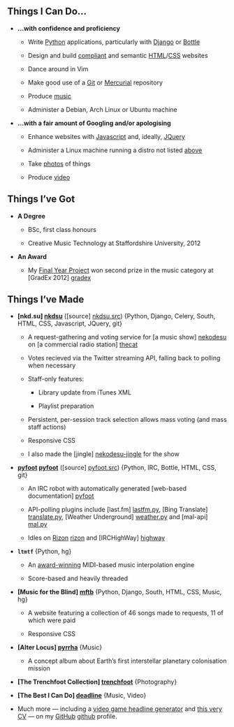 ## Things I Can Do…

- <a id="confident"></a>**…with confidence and proficiency**

    - Write [Python](#Python) applications, particularly with [Django](#Django) or [Bottle](#Bottle)

    - Design and build [compliant](http://validator.w3.org/check?uri=cv.musicfortheblind.co.uk) and semantic [HTML](#HTML)/[CSS](#CSS) websites

    - Dance around in Vim 

    - Make good use of a [Git](#git) or [Mercurial](#hg) repository

    - Produce [music](#Music)

    - Administer a Debian, Arch Linux or Ubuntu machine

- <a id="working"></a>**…with a fair amount of Googling and/or apologising**

    - Enhance websites with [Javascript](#Javascript) and, ideally, [JQuery](#JQuery)

    - Administer a Linux machine running a distro not listed [above](#confident)

    - Take [photos](#Photography) of things

    - Produce [video](#Video)


## Things I’ve Got

- <a id="degree"></a>**A Degree**

    - BSc, first class honours

    - Creative Music Technology at Staffordshire University, 2012

- <a id="gradex"></a>**An Award**
    
    - My [Final Year Project](#ltmtf) won second prize in the music category at [GradEx 2012] [gradex]

## Things I’ve Made

- **[nkd.su] [nkdsu]** ([source] [nkdsu.src]) {Python, Django, Celery, South, HTML, CSS, Javascript, JQuery, git}

    - A request-gathering and voting service for [a music show] [nekodesu] on [a commercial radio station] [thecat]

    - Votes recieved via the Twitter streaming API, falling back to polling when necessary

    - Staff-only features:
        
        - Library update from iTunes XML

        - Playlist preparation

    - Persistent, per-session track selection allows mass voting (and mass staff actions)

    - Responsive CSS

    - I also made the [jingle] [nekodesu-jingle] for the show

- **[pyfoot] [pyfoot]** ([source] [pyfoot.src]) {Python, IRC, Bottle, HTML, CSS, git}

    - An IRC robot with automatically generated [web-based documentation] [pyfoot]

    - API-polling plugins include  [last.fm] [lastfm.py], [Bing Translate] [translate.py], [Weather Underground] [weather.py] and [mal-api] [mal.py]

    - Idles on [Rizon] [rizon] and [IRCHighWay] [highway]

- <a id="ltmtf"></a>**`ltmtf`** {Python, hg}

    - An [award-winning](#gradex) MIDI-based music interpolation engine

    - Score-based and heavily threaded

- **[Music for the Blind] [mftb]** {Python, Django, South, HTML, CSS, Music, hg}

    - A website featuring a collection of 46 songs made to requests, 11 of which were paid

    - Responsive CSS

- **[Alter Locus] [pyrrha]** {Music}

    - A concept album about Earth’s first interstellar planetary colonisation mission

- **[The Trenchfoot Collection] [trenchfoot]** {Photography}
    
- **[The Best I Can Do] [deadline]** {Music, Video}

- <a id="more"></a>Much more — including a [video game headline generator](https://github.com/colons/scoops) and [this very CV](https://github.com/colons/cv) — on my [GitHub] [github] profile.


[nkdsu]: http://nkd.su/ "nkd.su"
[nkdsu.src]: https://github.com/colons/nkdsu "nkdsu on GitHub"
[thecat]: http://thisisthecat.com/ "The Cat"
[nekodesu]: http://thisisthecat.com/index.php/neko-desu "Neko Desu"
[nekodesu-jingle]: https://soundcloud.com/nivi/neko-desu

[gradex]: http://www.staffs.ac.uk/events/gradex/2012/prizewinners/index.jsp#music "GradEx 2012 Music Prizewinners"

[cv]: http://cv.musicfortheblind.co.uk/ "Iain Dawson’s CV"

[pyfoot]: http://woof.bldm.us/ "pyfoot documentation"
[pyfoot.src]: https://github.com/colons/pyfoot "pyfoot on GitHub"
[mal.py]: https://github.com/colons/pyfoot-plugins/blob/master/mal.py "mal.py in pyfoot-plugins"
[lastfm.py]: https://github.com/colons/pyfoot-plugins/blob/master/lastfm.py "lastfm.py in pyfoot-plugins"
[ddg.py]: https://github.com/colons/pyfoot-plugins/blob/master/ddg.py "ddg.py in pyfoot-plugins"
[translate.py]: https://github.com/colons/pyfoot-plugins/blob/master/translate.py "translate.py in pyfoot-plugins"
[weather.py]: https://github.com/colons/pyfoot-plugins/blob/master/weather.py "weather.py in pyfoot-plugins"

[rizon]: http://woof.bldm.us/help/rizon/ "Rizon"
[highway]: http://woof.bldm.us/help/highway/ "IRCHighWay"

[github]: https://github.com/colons "colons on Github"

[scoops]: http://scoops.bldm.us/ "scoops"

[mftb.home]: http://www.musicfortheblind.co.uk/ "Music for the Blind"
[mftb]: http://www.musicfortheblind.co.uk/requests "Music for the Blind/requests"
[mftb.projects]: http://www.musicfortheblind.co.uk/projects "Music for the Blind/projects"
[contact]: http://www.musicfortheblind.co.uk/contact "Music for the Blind/contact"

[pyrrha]: http://nivi.bandcamp.com/album/alter-locus/ "Alter Locus"
[trenchfoot]: https://colons.snapjoy.com/albums/205814788331186243 "The Trenchfoot Collection"
[deadline]: http://www.youtube.com/watch?v=vqtwlwnpGto "The Best I Can Do"

